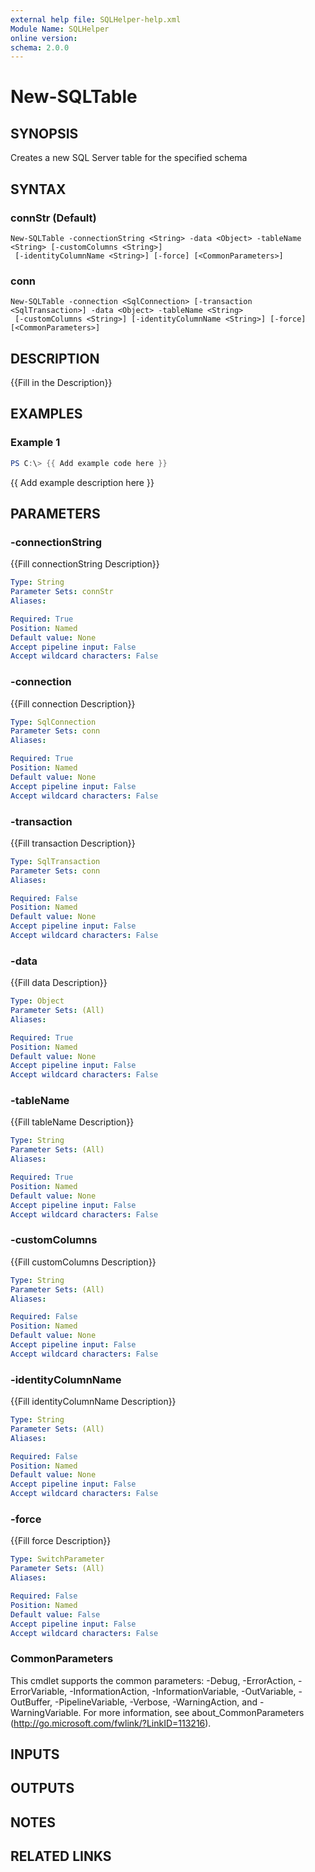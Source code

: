 ```yaml
---
external help file: SQLHelper-help.xml
Module Name: SQLHelper
online version:
schema: 2.0.0
---
```


# New-SQLTable

## SYNOPSIS
Creates a new SQL Server table for the specified schema

## SYNTAX

### connStr (Default)
```
New-SQLTable -connectionString <String> -data <Object> -tableName <String> [-customColumns <String>]
 [-identityColumnName <String>] [-force] [<CommonParameters>]
```

### conn
```
New-SQLTable -connection <SqlConnection> [-transaction <SqlTransaction>] -data <Object> -tableName <String>
 [-customColumns <String>] [-identityColumnName <String>] [-force] [<CommonParameters>]
```

## DESCRIPTION
{{Fill in the Description}}

## EXAMPLES

### Example 1
```powershell
PS C:\> {{ Add example code here }}
```

{{ Add example description here }}

## PARAMETERS

### -connectionString
{{Fill connectionString Description}}

```yaml
Type: String
Parameter Sets: connStr
Aliases:

Required: True
Position: Named
Default value: None
Accept pipeline input: False
Accept wildcard characters: False
```

### -connection
{{Fill connection Description}}

```yaml
Type: SqlConnection
Parameter Sets: conn
Aliases:

Required: True
Position: Named
Default value: None
Accept pipeline input: False
Accept wildcard characters: False
```

### -transaction
{{Fill transaction Description}}

```yaml
Type: SqlTransaction
Parameter Sets: conn
Aliases:

Required: False
Position: Named
Default value: None
Accept pipeline input: False
Accept wildcard characters: False
```

### -data
{{Fill data Description}}

```yaml
Type: Object
Parameter Sets: (All)
Aliases:

Required: True
Position: Named
Default value: None
Accept pipeline input: False
Accept wildcard characters: False
```

### -tableName
{{Fill tableName Description}}

```yaml
Type: String
Parameter Sets: (All)
Aliases:

Required: True
Position: Named
Default value: None
Accept pipeline input: False
Accept wildcard characters: False
```

### -customColumns
{{Fill customColumns Description}}

```yaml
Type: String
Parameter Sets: (All)
Aliases:

Required: False
Position: Named
Default value: None
Accept pipeline input: False
Accept wildcard characters: False
```

### -identityColumnName
{{Fill identityColumnName Description}}

```yaml
Type: String
Parameter Sets: (All)
Aliases:

Required: False
Position: Named
Default value: None
Accept pipeline input: False
Accept wildcard characters: False
```

### -force
{{Fill force Description}}

```yaml
Type: SwitchParameter
Parameter Sets: (All)
Aliases:

Required: False
Position: Named
Default value: False
Accept pipeline input: False
Accept wildcard characters: False
```

### CommonParameters
This cmdlet supports the common parameters: -Debug, -ErrorAction, -ErrorVariable, -InformationAction, -InformationVariable, -OutVariable, -OutBuffer, -PipelineVariable, -Verbose, -WarningAction, and -WarningVariable.
For more information, see about_CommonParameters (http://go.microsoft.com/fwlink/?LinkID=113216).

## INPUTS

## OUTPUTS

## NOTES

## RELATED LINKS

